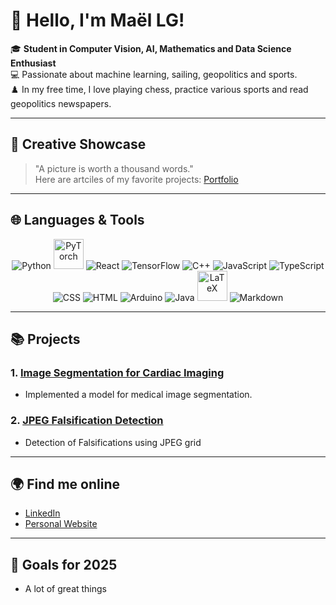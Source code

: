 # 👋 Hello, I'm Maël LG!

🎓 **Student in Computer Vision, AI, Mathematics and Data Science Enthusiast**  
💻 Passionate about machine learning, sailing, geopolitics and sports.  
♟️ In my free time, I love playing chess, practice various sports and read geopolitics newspapers.

---

## 🎨 Creative Showcase
> "A picture is worth a thousand words."  
Here are artciles of my favorite projects:
[Portfolio](https://leguillouzic.com)

---

## 🌐 Languages & Tools

<p align="center">
  <!-- Python -->
  <img src="https://img.icons8.com/color/48/000000/python.png" alt="Python" title="Python" />
  <!-- PyTorch -->
  <img src="https://upload.wikimedia.org/wikipedia/commons/9/96/Pytorch_logo.png" alt="PyTorch" title="PyTorch" width="48" />
  <!-- React -->
  <img src="https://img.icons8.com/color/48/000000/react-native.png" alt="React" title="React" />
  <!-- TensorFlow -->
  <img src="https://img.icons8.com/color/48/000000/tensorflow.png" alt="TensorFlow" title="TensorFlow" />
  <!-- C++ -->
  <img src="https://img.icons8.com/color/48/000000/c-plus-plus-logo.png" alt="C++" title="C++" />
  <!-- JavaScript -->
  <img src="https://img.icons8.com/color/48/000000/javascript--v1.png" alt="JavaScript" title="JavaScript" />
  <!-- TypeScript -->
  <img src="https://img.icons8.com/color/48/000000/typescript.png" alt="TypeScript" title="TypeScript" />
  <!-- CSS -->
  <img src="https://img.icons8.com/color/48/000000/css3.png" alt="CSS" title="CSS" />
  <!-- HTML -->
  <img src="https://img.icons8.com/color/48/000000/html-5.png" alt="HTML" title="HTML" />
  <!-- Arduino -->
  <img src="https://img.icons8.com/fluency/48/000000/arduino.png" alt="Arduino" title="Arduino" />
  <!-- Java -->
  <img src="https://img.icons8.com/color/48/000000/java-coffee-cup-logo.png" alt="Java" title="Java" />
  <!-- LaTeX -->
  <img src="https://upload.wikimedia.org/wikipedia/commons/9/92/LaTeX_logo.svg" alt="LaTeX" title="LaTeX" width="48" />
  <!-- Markdown -->
  <img src="https://img.icons8.com/ios-filled/50/000000/markdown.png" alt="Markdown" title="Markdown" />
</p>


---

## 📚 Projects

### 1. [Image Segmentation for Cardiac Imaging](https://github.com/Bastaxeloux/proj3dt)
- Implemented a model for medical image segmentation.

### 2. [JPEG Falsification Detection](https://github.com/Bastaxeloux/ima-compressionjpg-main)
- Detection of Falsifications using JPEG grid

---

## 🌍 Find me online
- [LinkedIn](https://www.linkedin.com/in/ma%C3%ABl-le-guillouzic-4381a618a/)
- [Personal Website](https://leguillouzic.com)

---

## 🎯 Goals for 2025
- A lot of great things
